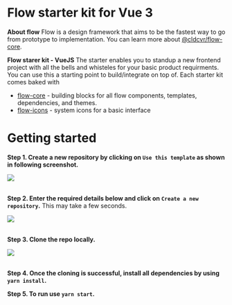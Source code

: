 # Flow starter kit for Vue 3

**About flow**
Flow is a design framework that aims to be the fastest way to go from prototype to implementation. You can learn more about [@cldcvr/flow-core](https://github.com/cldcvr/flow-core/blob/main/ABOUT.md).

**Flow starer kit - VueJS**
The starter enables you to standup a new frontend project with all the bells and whisteles for your basic product requirments. You can use this a starting point to build/integrate on top of. Each starter kit comes baked with

* [flow-core](https://github.com/cldcvr/flow-core) - building blocks for all flow components, templates, dependencies, and themes.
* [flow-icons](https://github.com/cldcvr/flow-icon) - system icons for a basic interface

# Getting started
**Step 1. Create a new repository by clicking on `Use this template` as shown in following screenshot.**

<kbd>
<img src="https://user-images.githubusercontent.com/67629551/212258078-a67ee8ff-2354-41f9-9420-9f3a9d3f57af.png">
</kbd>
<br/>
<br/>

**Step 2. Enter the required details below and click on `Create a new repository`.** This may take a few seconds.

<kbd>
<img src="https://user-images.githubusercontent.com/67629551/212258163-f767db22-3d47-4e08-a17c-b1f71ea58457.png">
</kbd>
<br/>
<br/>

**Step 3. Clone the repo locally.**

<kbd>
<img src="https://user-images.githubusercontent.com/67629551/212258267-1e0c78af-471b-4cf3-b27d-6d318090bc0d.png">
</kbd>
<br/>
<br/>

**Step 4. Once the cloning is successful, install all dependencies by using `yarn install`.**

**Step 5. To run use `yarn start`.**
